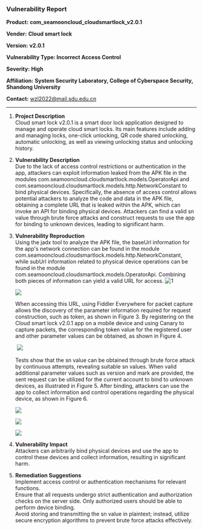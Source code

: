 ### Vulnerability Report

**Product:** **com_seamooncloud_cloudsmartlock_v2.0.1**

**Vender:** **Cloud smart lock**

**Version:** **v2.0.1**

**Vulnerability Type: Incorrect Access Control**

**Severity:** **High**

**Affiliation:** **System Security Laboratory, College of Cyberspace Security, Shandong University**

**Contact:** wzl2022@mail.sdu.edu.cn  

---

1. **Project Description**  
   Cloud smart lock v2.0.1 is a smart door lock application designed to manage and operate cloud smart locks. Its main features include adding and managing locks, one-click unlocking, QR code shared unlocking, automatic unlocking, as well as viewing unlocking status and unlocking history.

2. **Vulnerability Description**  
   Due to the lack of access control restrictions or authentication in the app, attackers can exploit information leaked from the APK file in the modules com.seamooncloud.cloudsmartlock.models.OperatorApi and com.seamooncloud.cloudsmartlock.models.http.NetworkConstant to bind physical devices. Specifically, the absence of access control allows potential attackers to analyze the code and data in the APK file, obtaining a complete URL that is leaked within the APK, which can invoke an API for binding physical devices. Attackers can find a valid sn value through brute force attacks and construct requests to use the app for binding to unknown devices, leading to significant harm.

3. **Vulnerability Reproduction**  
   Using the jadx tool to analyze the APK file, the baseUrl information for the app's network connection can be found in the module com.seamooncloud.cloudsmartlock.models.http.NetworkConstant, while subUrl information related to physical device operations can be found in the module com.seamooncloud.cloudsmartlock.models.OperatorApi. Combining both pieces of information can yield a valid URL for access. 
                                          ![1](https://s2.loli.net/2024/10/17/84YZnOtcx13VIv6.png)

   ![](https://s2.loli.net/2024/10/17/1wDX4rF7OMIW2hz.png)

   When accessing this URL, using Fiddler Everywhere for packet capture allows the discovery of the parameter information required for request construction, such as token, as shown in Figure 3. By registering on the Cloud smart lock v2.0.1 app on a mobile device and using Canary to capture packets, the corresponding token value for the registered user and other parameter values can be obtained, as shown in Figure 4. 

   ​                                                                            ![](https://s2.loli.net/2024/10/17/hsQBzCDItEjRPyn.png)

   Tests show that the sn value can be obtained through brute force attack by continuous attempts, revealing suitable sn values. When valid additional parameter values such as version and mark are provided, the sent request can be utilized for the current account to bind to unknown devices, as illustrated in Figure 5. After binding, attackers can use the app to collect information and control operations regarding the physical device, as shown in Figure 6.

   ![](https://s2.loli.net/2024/10/17/VtEqgioGYUAMcP6.png)

   ![](https://s2.loli.net/2024/10/17/6axuzhPQJ7O4WTC.png)

   ![](https://s2.loli.net/2024/10/17/sCetQ2KPV8YiF5x.png)

4. **Vulnerability Impact**  
   Attackers can arbitrarily bind physical devices and use the app to control these devices and collect information, resulting in significant harm.

5. **Remediation Suggestions**  
   Implement access control or authentication mechanisms for relevant functions.  
   Ensure that all requests undergo strict authentication and authorization checks on the server side. Only authorized users should be able to perform device binding.  
   Avoid storing and transmitting the sn value in plaintext; instead, utilize secure encryption algorithms to prevent brute force attacks effectively.
